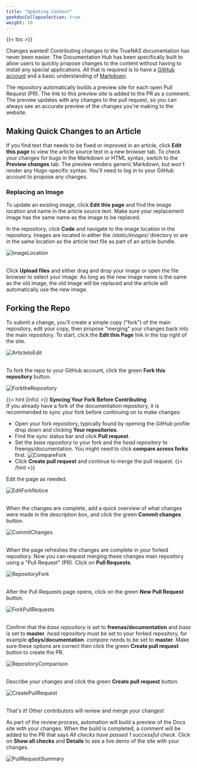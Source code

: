 ```yaml
---
title: "Updating Content"
geekdocCollapseSection: true
weight: 10
---
```


{{< toc >}}

Changes wanted!
Contributing changes to the TrueNAS documentation has never been easier.
The Documentation Hub has been specifically built to allow users to quickly propose changes to the content without having to install any special applications.
All that is required is to have a [GitHub account](https://github.com) and a basic understanding of [Markdown](https://daringfireball.net/projects/markdown/).

The repository automatically builds a preview site for each open Pull Request (PR).
The link to this preview site is added to the PR as a comment.
The preview updates with any changes to the pull request, so you can always see an accurate preview of the changes you're making to the website.

## Making Quick Changes to an Article

If you find text that needs to be fixed or improved in an article, click **Edit this page** to view the article source text in a new browser tab.
To check your changes for bugs in the Markdown or HTML syntax, switch to the **Preview changes** tab.
The preview renders generic Markdown, but won't render any Hugo-specific syntax.
You'll need to log in to your GitHub account to propose any changes.

### Replacing an Image

To update an existing image, click **Edit this page** and find the image location and name in the article source text.
Make sure your replacement image has the same name as the image to be replaced.

In the repository, click **Code** and navigate to the image location in the repository.
Images are located in either the */static/images/* directory or are in the same location as the article text file as part of an article bundle.

![ImageLocation](/images/Contribute/GitHubImagesLocation.png)
<br><br>

Click **Upload files** and either drag and drop your image or open the file browser to select your image.
As long as the new image name is the same as the old image, the old image will be replaced and the article will automatically use the new image.

## Forking the Repo

To submit a change, you'll create a simple copy ("fork") of the main repository, edit your copy, then propose "merging" your changes back into the main repository.
To start, click the **Edit this Page** link in the top right of the site. 

![ArticletoEdit](/images/Contribute/ArticletoEdit.png)
<br><br>

To fork the repo to your GitHub account, click the green **Fork this repository** button.

![ForktheRepository](/images/Contribute/GitHubForktheRepository.png)
<br>

{{< hint [info] >}}
**Syncing Your Fork Before Contributing**\
If you already have a fork of the documentation repository, it is recommended to sync your fork before continuing on to make changes:
* Open your fork repository, typically found by opening the GitHub profile drop down and clicking **Your repositories**.
* Find the sync status bar and click **Pull request**.
* Set the *base repository* to your fork and the *head repository* to freenas/documentation. You might need to click **compare across forks** first.
  ![CompareFork](/images/Contribute/GitHubCompareFork.png)
  <br>
* Click **Create pull request** and continue to merge the pull request.
{{< /hint >}}

Edit the page as needed.

![EditForkNotice](/images/Contribute/GitHubEditForkNotice.png)
<br><br>

When the changes are complete, add a quick overview of what changes were made in the description box, and click the green **Commit changes** button.

![CommitChanges](/images/Contribute/GitHubEditCommitChanges.png)
<br><br>

When the page refreshes the changes are complete in your forked repository.
Now you can request merging these changes main repository using a "Pull Request" (PR).
Click on **Pull Requests**.

![RepositoryFork](/images/Contribute/GitHubRepositoryFork.png)
<br><br>

After the Pull Requests page opens, click on the green **New Pull Request** button.

![ForkPullRequests](/images/Contribute/GitHubRepositoryForkPullrequests.png)
<br><br>

Confirm that the *base repository* is set to **freenas/documentation** and  *base* is set to **master**.
*head repository* must be set to your forked repository, for example **q5sys/documentation**.
*compare* needs to be set to **master**.
Make sure these options are correct then click the green **Create pull request** button to create the PR.

![RepositoryComparison](/images/Contribute/GitHubRepositoryComparison.png)
<br><br>

Describe your changes and click the green **Create pull request** button.

![CreatePullRequest](/images/Contribute/GitHubPullRequestCreate.png)
<br><br>

That's it!
Other contributors will review and merge your changes!

As part of the review process, automation will build a preview of the Docs site with your changes.
When the build is completed, a comment will be added to the PR that says *All checks have passed 1 successful check*.
Click on **Show all checks** and **Details** to see a live demo of the site with your changes.

![PullRequestSummary](/images/Contribute/GitHubPullRequestSummary.png)
